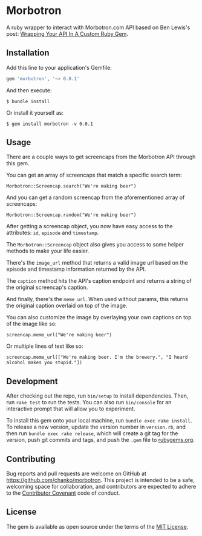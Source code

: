 # Morbotron

A ruby wrapper to interact with Morbotron.com API based on Ben Lewis's post: [Wrapping Your API In A Custom Ruby Gem](https://blog.engineyard.com/2014/wrapping-your-api-in-a-ruby-gem).

## Installation

Add this line to your application's Gemfile:

```ruby
gem 'morbotron', '~> 0.0.1'
```

And then execute:

    $ bundle install

Or install it yourself as:

    $ gem install morbotron -v 0.0.1

## Usage

There are a couple ways to get screencaps from the Morbotron API through this gem.

You can get an array of screencaps that match a specific search term:

```
Morbotron::Screencap.search("We're making beer")
```


And you can get a random screencap from the aforementioned array of screencaps:

```
Morbotron::Screencap.random("We're making beer")
```

After getting a screencap object, you now have easy access to the attributes: ```id```, ```episode``` and ```timestamp```.

The ```Morbotron::Screencap``` object also gives you access to some helper methods to make your life easier.

There's the ```image_url``` method that returns a valid image url based on the episode and timestamp information returned by the API.

The ```caption``` method hits the API's caption endpoint and returns a string of the original screencap's caption.

And finally, there's the ```meme_url```. When used without params, this returns the original caption overlaid on top of the image.

You can also customize the image by overlaying your own captions on top of the image like so:

```
screencap.meme_url("We're making beer")
```
Or multiple lines of text like so:
```
screencap.meme_url(["We're making beer. I'm the brewery.", "I heard alcohol makes you stupid."])
```

## Development

After checking out the repo, run `bin/setup` to install dependencies. Then, run `rake test` to run the tests. You can also run `bin/console` for an interactive prompt that will allow you to experiment.

To install this gem onto your local machine, run `bundle exec rake install`. To release a new version, update the version number in `version.rb`, and then run `bundle exec rake release`, which will create a git tag for the version, push git commits and tags, and push the `.gem` file to [rubygems.org](https://rubygems.org).

## Contributing

Bug reports and pull requests are welcome on GitHub at https://github.com/chanko/morbotron. This project is intended to be a safe, welcoming space for collaboration, and contributors are expected to adhere to the [Contributor Covenant](contributor-covenant.org) code of conduct.


## License

The gem is available as open source under the terms of the [MIT License](http://opensource.org/licenses/MIT).
